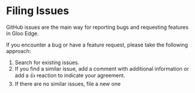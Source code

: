 # Filing Issues

GitHub issues are the main way for reporting bugs and requesting features in Gloo Edge.

If you encounter a bug or have a feature request, please take the following approach:
1. Search for existing issues.
2. If you find a similar issue, add a comment with additional information or add a 👍 reaction to indicate your agreement.
3. If there are no similar issues, file a new one
